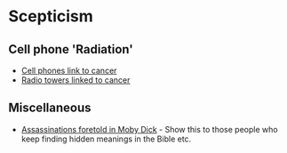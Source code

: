 # Scepticism

## Cell phone 'Radiation'
- [Cell phones link to cancer](https://arstechnica.com/science/2017/12/california-heres-how-to-handle-unfounded-fears-of-cell-phone-cancer)
- [Radio towers linked to cancer](http://www.dailytech.com/Radio+Tower+Fearing+Residents+Get+Punked+Vow+to+Continue+Their+Battle/article17418.htm)
  
## Miscellaneous

- [Assassinations foretold in Moby
  Dick](http://users.cecs.anu.edu.au/~bdm/dilugim/moby.html) - Show this to
  those people who keep finding hidden meanings in the Bible etc.

